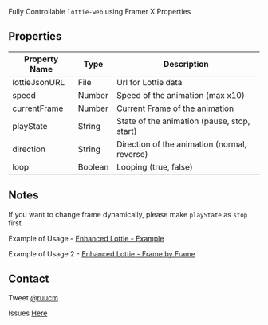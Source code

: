 Fully Controllable `lottie-web` using Framer X Properties

## Properties

| Property Name | Type    | Description                                  |
| ------------- | ------- | -------------------------------------------- |
| lottieJsonURL | File    | Url for Lottie data                          |
| speed         | Number  | Speed of the animation (max x10)             |
| currentFrame  | Number  | Current Frame of the animation               |
| playState     | String  | State of the animation (pause, stop, start)  |
| direction     | String  | Direction of the animation (normal, reverse) |
| loop          | Boolean | Looping (true, false)                        |

## Notes

If you want to change frame dynamically, please make `playState` as `stop` first

Example of Usage - [Enhanced Lottie - Example](https://www.dropbox.com/s/q02rk9ox5zp7euq/Enhanced%20Lottie%20-%20Example.framerx?dl=0)

Example of Usage 2 - [Enhanced Lottie - Frame by Frame](https://www.dropbox.com/s/th65lupv184cixx/Enhanced%20Lottie%20-%20Frame%20by%20Frame.framerx?dl=0)

## Contact

Tweet [@ruucm](http://twitter.com/ruucm)

Issues [Here](https://github.com/ruucm/enhanced-lottie/issues)
